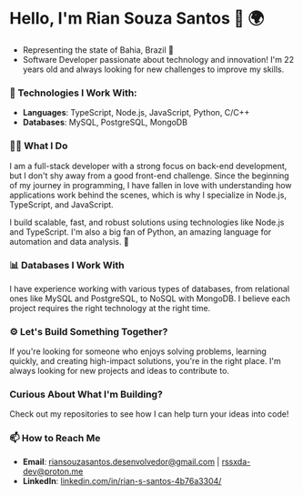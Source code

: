 # Hello, I'm Rian Souza Santos 👋 🌍
- Representing the state of Bahia, Brazil 🚀  
- Software Developer passionate about technology and innovation! I'm 22 years old and always looking for new challenges to improve my skills. 

### 🔧 Technologies I Work With:
- **Languages**: TypeScript, Node.js, JavaScript, Python, C/C++
- **Databases**: MySQL, PostgreSQL, MongoDB

### 👨‍💻 What I Do
I am a full-stack developer with a strong focus on back-end development, but I don't shy away from a good front-end challenge. Since the beginning of my journey in programming, I have fallen in love with understanding how applications work behind the scenes, which is why I specialize in Node.js, TypeScript, and JavaScript.

I build scalable, fast, and robust solutions using technologies like Node.js and TypeScript. I'm also a big fan of Python, an amazing language for automation and data analysis. 🐍

### 📊 Databases I Work With
I have experience working with various types of databases, from relational ones like MySQL and PostgreSQL, to NoSQL with MongoDB. I believe each project requires the right technology at the right time.

### ⚙️ Let's Build Something Together?
If you're looking for someone who enjoys solving problems, learning quickly, and creating high-impact solutions, you're in the right place. I'm always looking for new projects and ideas to contribute to.

### Curious About What I'm Building?
Check out my repositories to see how I can help turn your ideas into code!

### 📫 How to Reach Me
- **Email**: riansouzasantos.desenvolvedor@gmail.com | rssxda-dev@proton.me  
- **LinkedIn**: [linkedin.com/in/rian-s-santos-4b76a3304/](https://www.linkedin.com/in/rian-s-santos-4b76a3304/)
